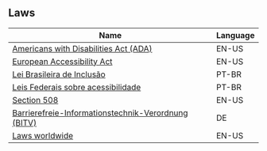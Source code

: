 ## Laws

| Name                                                                                                                       | Language |
| -------------------------------------------------------------------------------------------------------------------------- | -------- |
| [Americans with Disabilities Act (ADA)](https://www.ada.gov/)                                                              | EN-US    |
| [European Accessibility Act](https://www.a11y-act.eu/)                                                                     | EN-US    |
| [Lei Brasileira de Inclusão](http://maragabrilli.com.br/wp-content/uploads/2016/03/Guia-sobre-a-LBI-digital.pdf)           | PT-BR    |
| [Leis Federais sobre acessibilidade](http://mwpt.com.br/acessibilidade-digital/leis-federais-sobre-acessibilidade-na-web/) | PT-BR    |
| [Section 508](https://www.section508.gov/)                                                                                 | EN-US    |
| [Barrierefreie-Informationstechnik-Verordnung (BITV)](https://www.gesetze-im-internet.de/bitv_2_0/BJNR184300011.html)      | DE       |
| [Laws worldwide](https://framacarte.org/fr/map/global-accessibility-laws_33141#3/27.14/16.00)                              | EN-US    |
